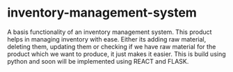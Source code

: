 # inventory-management-system
A basis functionality of an inventory management system. This product helps in managing inventory with ease. Either its adding raw material, deleting them, updating them or checking if we have raw material for the product which we want to produce, it just makes it easier. This is build using python and soon will be implemented using REACT and FLASK.
